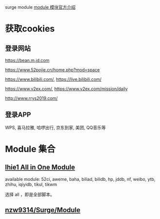 surge module
[module 模块官方介绍](https://community.nssurge.com/d/225-module)
# 获取cookies
## 登录网站

https://bean.m.jd.com

https://www.52pojie.cn/home.php?mod=space

https://www.bilibili.com/, https://live.bilibili.com/

https://www.v2ex.com/, https://www.v2ex.com/mission/daily

http://www.rrys2019.com/

## 登录APP
WPS, 喜马拉雅, 哈啰出行, 京东到家, 美团, QQ音乐等

# Module 集合
## [lhie1 All in One Module](https://api.dler.io/render?path=templates/lhie1_mods.tpl&mod=all)

available module: 52ci, aweme, baha, biliad, bilidb, hp, jddb, nf, weibo, ytb, zhihu, iqiyidb, tikul, tikwm

选择 all ，即是全部脚本。

## [nzw9314/Surge/Module](https://github.com/nzw9314/Surge/tree/master/Module)
